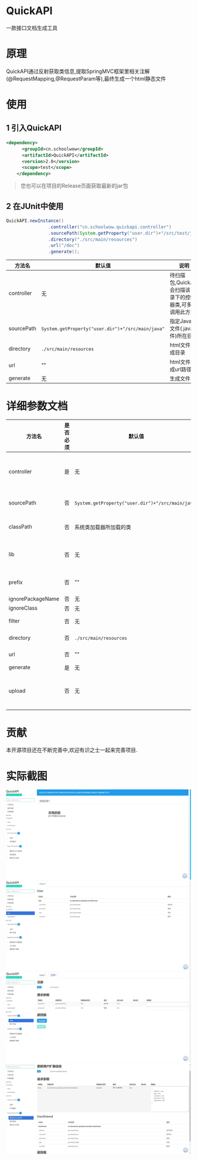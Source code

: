 # QuickAPI

一款接口文档生成工具

# 原理

QuickAPI通过反射获取类信息,提取SpringMVC框架里相关注解(@RequestMapping,@RequestParam等),最终生成一个html静态文件

# 使用

## 1 引入QuickAPI
```xml
<dependency>
      <groupId>cn.schoolwow</groupId>
      <artifactId>QuickAPI</artifactId>
      <version>2.0</version>
      <scope>test</scope>
    </dependency>
```

> 您也可以在项目的Release页面获取最新的jar包

## 2 在JUnit中使用
```java
QuickAPI.newInstance()
                .controller("cn.schoolwow.quickapi.controller")
                .sourcePath(System.getProperty("user.dir")+"/src/test/java")
                .directory("./src/main/resources")
                .url("/doc")
                .generate();
```

|方法名|默认值|说明|
|---|---|---|
|controller|无|待扫描包,QuickAPI会扫描该目录下的控制器类,可多次调用此方法|
|sourcePath|``System.getProperty("user.dir")+"/src/main/java"``|指定Java源文件(.java文件)所在目录|
|directory|``./src/main/resources``|html文件生成目录|
|url|""|html文件生成url路径|
|generate|无|生成文件|

# 详细参数文档

|方法名|是否必须|默认值|说明|
|---|---|---|---|
|controller|是|无|待扫描包,QuickAPI会扫描该目录下的控制器类,可多次调用此方法|
|sourcePath|否|``System.getProperty("user.dir")+"/src/main/java"``|指定Java源文件(.java文件)所在目录|
|classPath|否|系统类加载器所加载的类|扫描的.class文件所在目录,可多次调用|
|lib|否|无|jar包文件所在目录,QuickAPi会扫描并加载该目录下的.jar文件|
|prefix|否|""|路径前缀,并在所有url前添加此前缀,默认为空|
|ignorePackageName|否|无|需要忽略的包|
|ignoreClass|否|无|需要忽略的类|
|filter|否|无|自定义逻辑是否需要忽略该类|
|directory|否|``./src/main/resources``|html文件生成目录|
|url|否|""|html文件生成url路径|
|generate|是|无|生成文件|
|upload|否|无|上传API文档到QuickAPI服务器(搭配QuickAPIServer项目使用)|

# 贡献

本开源项目还在不断完善中,欢迎有识之士一起来完善项目.

# 实际截图

![实际截图1](doc/imgs/1.jpg)
![实际截图2](doc/imgs/2.jpg)
![实际截图3](doc/imgs/3.jpg)
![实际截图4](doc/imgs/4.jpg)
